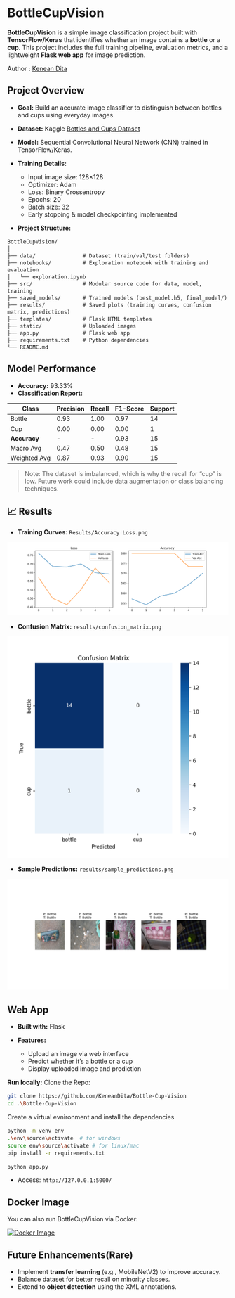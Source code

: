 # BottleCupVision

**BottleCupVision** is a simple image classification project built with **TensorFlow/Keras** that identifies whether an image contains a **bottle** or a **cup**. This project includes the full training pipeline, evaluation metrics, and a lightweight **Flask web app** for image prediction.

 Author : [Kenean Dita](https://github.com/keneandita)

## Project Overview

* **Goal:** Build an accurate image classifier to distinguish between bottles and cups using everyday images.

* **Dataset:** Kaggle [Bottles and Cups Dataset](https://www.kaggle.com/datasets/dataclusterlabs/bottles-and-cups-dataset?utm_source=chatgpt.com)

* **Model:** Sequential Convolutional Neural Network (CNN) trained in TensorFlow/Keras.

* **Training Details:**

  * Input image size: 128×128
  * Optimizer: Adam
  * Loss: Binary Crossentropy
  * Epochs: 20
  * Batch size: 32
  * Early stopping & model checkpointing implemented

* **Project Structure:**

```
BottleCupVision/
│
├── data/               # Dataset (train/val/test folders)
├── notebooks/          # Exploration notebook with training and evaluation
│   └── exploration.ipynb
├── src/                # Modular source code for data, model, training
├── saved_models/       # Trained models (best_model.h5, final_model/)
├── results/            # Saved plots (training curves, confusion matrix, predictions)
├── templates/          # Flask HTML templates
├── static/             # Uploaded images
├── app.py              # Flask web app
├── requirements.txt    # Python dependencies
└── README.md
```

## Model Performance

* **Accuracy:** 93.33%
* **Classification Report:**

| Class        | Precision | Recall | F1-Score | Support |
| ------------ | --------- | ------ | -------- | ------- |
| Bottle       | 0.93      | 1.00   | 0.97     | 14      |
| Cup          | 0.00      | 0.00   | 0.00     | 1       |
| **Accuracy** | -         | -      | 0.93     | 15      |
| Macro Avg    | 0.47      | 0.50   | 0.48     | 15      |
| Weighted Avg | 0.87      | 0.93   | 0.90     | 15      |

> Note: The dataset is imbalanced, which is why the recall for “cup” is low. Future work could include data augmentation or class balancing techniques.

## 📈 Results

* **Training Curves:** `Results/Accuracy Loss.png`

![Training Curves](Results/Accuracy%20Loss.png)

* **Confusion Matrix:** `results/confusion_matrix.png`

![Confusion Matrix](Results/Confusion%20Mmatrix.png)

* **Sample Predictions:** `results/sample_predictions.png`

![Sample Predictions](Results/Sample%20outputs.png)

## Web App

* **Built with:** Flask
* **Features:**

  * Upload an image via web interface
  * Predict whether it’s a bottle or a cup
  * Display uploaded image and prediction

**Run locally:**
Clone the Repo:

```bash
git clone https://github.com/KeneanDita/Bottle-Cup-Vision
cd .\Bottle-Cup-Vision
```

Create a virtual evnironment and install the dependencies

```bash
python -m venv env
.\env\source\activate  # for windows
source env\source\activate # for linux/mac
pip install -r requirements.txt
```

```bash
python app.py
```

* Access: `http://127.0.0.1:5000/`

## Docker Image

You can also run BottleCupVision via Docker:

[![Docker Image](https://img.shields.io/badge/Docker-Container-blue)](https://hub.docker.com/repository/docker/yourusername/bottlecupvision)

## Future Enhancements(Rare)

* Implement **transfer learning** (e.g., MobileNetV2) to improve accuracy.
* Balance dataset for better recall on minority classes.
* Extend to **object detection** using the XML annotations.
